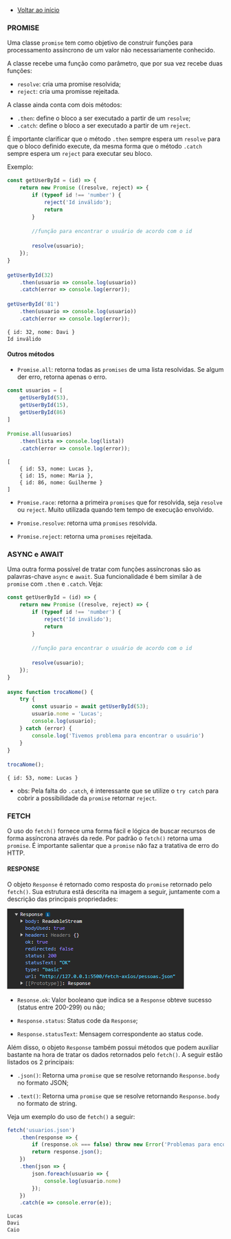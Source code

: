 - [Voltar ao início](../README.md)

### PROMISE

Uma classe `promise` tem como objetivo de construir funções para processamento assíncrono de um valor não necessariamente conhecido. 

A classe recebe uma função como parâmetro, que por sua vez recebe duas funções:

- `resolve`: cria uma promise resolvida;
- `reject`: cria uma promisse rejeitada.

A classe ainda conta com dois métodos:

- `.then`: define o bloco a ser executado a partir de um `resolve`;
- `.catch`: define o bloco a ser executado a partir de um `reject`.

É importante clarificar que o método `.then` sempre espera um `resolve` para que o bloco definido execute, da mesma forma que o método `.catch` sempre espera um `reject` para executar seu bloco.

Exemplo: 

```javascript
const getUserById = (id) => {
    return new Promise ((resolve, reject) => {
        if (typeof id !== 'number') {
            reject('Id inválido');
            return
        }

        //função para encontrar o usuário de acordo com o id

        resolve(usuario);
    });
}

getUserById(32)
    .then(usuario => console.log(usuario))
    .catch(error => console.log(error));

getUserById('81')
    .then(usuario => console.log(usuario))
    .catch(error => console.log(error));
```

```terminal
{ id: 32, nome: Davi }
Id inválido
```

#### Outros métodos

- `Promise.all`: retorna todas as `promises` de uma lista resolvidas. Se algum der erro, retorna apenas o erro.

```javascript
const usuarios = [
    getUserById(53),
    getUserById(15),
    getUserById(86)
]

Promise.all(usuarios)
    .then(lista => console.log(lista))
    .catch(error => console.log(error));
```

```terminal
[
    { id: 53, nome: Lucas },
    { id: 15, nome: Maria },
    { id: 86, nome: Guilherme }
]
```

- `Promise.race`: retorna a primeira `promises` que for resolvida, seja `resolve` ou `reject`. Muito utilizada quando tem tempo de execução envolvido.

- `Promise.resolve`: retorna uma `promises` resolvida.

- `Promise.reject`: retorna uma `promises` rejeitada.

### ASYNC e AWAIT

Uma outra forma possível de tratar com funções assíncronas são as palavras-chave `async` e `await`. Sua funcionalidade é bem similar à de `promise` com `.then` e `.catch`. Veja: 

```javascript
const getUserById = (id) => {
    return new Promise ((resolve, reject) => {
        if (typeof id !== 'number') {
            reject('Id inválido');
            return
        }

        //função para encontrar o usuário de acordo com o id

        resolve(usuario);
    });
}

async function trocaNome() {
    try {
        const usuario = await getUserById(53);
        usuario.nome = 'Lucas';
        console.log(usuario);
    } catch (error) {
        console.log('Tivemos problema para encontrar o usuário')
    }
}

trocaNome();
```

```terminal
{ id: 53, nome: Lucas }
```

- obs: Pela falta do `.catch`, é interessante que se utilize o `try catch` para cobrir a possibilidade da `promise` retornar `reject`.

### FETCH

O uso do `fetch()` fornece uma forma fácil e lógica de buscar recursos de forma assíncrona através da rede. Por padrão o `fetch()` retorna uma `promise`. É importante salientar que a `promise` não faz a tratativa de erro do HTTP.

#### RESPONSE

O objeto `Response` é retornado como resposta do `promise` retornado pelo `fetch()`. Sua estrutura está descrita na imagem a seguir, juntamente com a descrição das principais propriedades: 

![Estrutura do objeto Response](../images/estrutura-response.png "Estrutura do objeto Response")

- `Resonse.ok`: Valor booleano que indica se a `Response` obteve sucesso (status entre 200-299) ou não;

- `Response.status`: Status code da `Response`;

- `Response.statusText`: Mensagem correspondente ao status code.

Além disso, o objeto `Response` também possui métodos que podem auxiliar bastante na hora de tratar os dados retornados pelo `fetch()`. A seguir estão listados os 2 principais: 

- `.json()`: Retorna uma `promise` que se resolve retornando `Response.body` no formato JSON;

- `.text()`: Retorna uma `promise` que se resolve retornando `Response.body` no formato de string.

Veja um exemplo do uso de `fetch()` a seguir:

```javascript
fetch('usuarios.json')
    .then(response => {
        if (response.ok === false) throw new Error('Problemas para encontrar o usuário');
        return response.json();
    })
    .then(json => {
        json.foreach(usuario => {
            console.log(usuario.nome)
        });
    })
    .catch(e => console.error(e));
```

```terminal
Lucas
Davi
Caio
```
